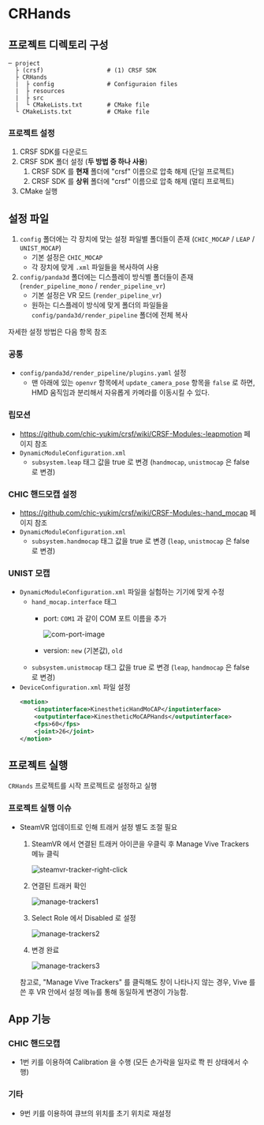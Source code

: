 # CRHands

## 프로젝트 디렉토리 구성
```
─ project
  ├ (crsf)                  # (1) CRSF SDK
  ├ CRHands
  |  ├ config               # Configuraion files
  |  ├ resources
  |  ├ src
  |  └ CMakeLists.txt       # CMake file
  └ CMakeLists.txt          # CMake file
```

### 프로젝트 설정
1. CRSF SDK를 다운로드
2. CRSF SDK 폴더 설정 (**두 방법 중 하나 사용**)
   1. CRSF SDK 를 **현재** 폴더에 "crsf" 이름으로 압축 해제 (단일 프로젝트)
   2. CRSF SDK 를 **상위** 폴더에 "crsf" 이름으로 압축 해제 (멀티 프로젝트)
3. CMake 실행



## 설정 파일
1. `config` 폴더에는 각 장치에 맞는 설정 파일별 폴더들이 존재 (`CHIC_MOCAP` / `LEAP` / `UNIST_MOCAP`)
   - 기본 설정은 `CHIC_MOCAP`
   - 각 장치에 맞게 `.xml` 파일들을 복사하여 사용
2. `config/panda3d` 폴더에는 디스플레이 방식별 폴더들이 존재 (`render_pipeline_mono` / `render_pipeline_vr`)
   - 기본 설정은 VR 모드 (`render_pipeline_vr`)
   - 원하는 디스플레이 방식에 맞게 폴더의 파일들을 `config/panda3d/render_pipeline` 폴더에 전체 복사

자세한 설정 방법은 다음 항목 참조


### 공통
- `config/panda3d/render_pipeline/plugins.yaml` 설정
  - 맨 아래에 있는 `openvr` 항목에서 `update_camera_pose` 항목을 `false` 로 하면, HMD 움직임과 분리해서 자유롭게 카메라를 이동시킬 수 있다.



### 립모션
- https://github.com/chic-yukim/crsf/wiki/CRSF-Modules:-leapmotion 페이지 참조
- `DynamicModuleConfiguration.xml`
  - `subsystem.leap` 태그 값을 true 로 변경 (`handmocap`, `unistmocap` 은 false 로 변경)

### CHIC 핸드모캡 설정
- https://github.com/chic-yukim/crsf/wiki/CRSF-Modules:-hand_mocap 페이지 참조
- `DynamicModuleConfiguration.xml`
  - `subsystem.handmocap` 태그 값을 true 로 변경 (`leap`, `unistmocap` 은 false 로 변경)

### UNIST 모캡
- `DynamicModuleConfiguration.xml` 파일을 실험하는 기기에 맞게 수정
  - `hand_mocap.interface` 태그
    - port: `COM1` 과 같이 COM 포트 이름을 추가

      ![com-port-image](https://user-images.githubusercontent.com/937305/56501079-71a1f180-6548-11e9-9823-f7dba82b714d.png)

    - version: `new` (기본값), `old`
  - `subsystem.unistmocap` 태그 값을 true 로 변경 (`leap`, `handmocap` 은 false 로 변경)
- `DeviceConfiguration.xml` 파일 설정
  ```xml
  <motion>
      <inputinterface>KinestheticHandMoCAP</inputinterface>
      <outputinterface>KinestheticMoCAPHands</outputinterface>
      <fps>60</fps>
      <joint>26</joint>
  </motion>
  ```



## 프로젝트 실행
`CRHands` 프로젝트를 시작 프로젝트로 설정하고 실행

### 프로젝트 실행 이슈
- SteamVR 업데이트로 인해 트래커 설정 별도 조절 필요
  1. SteamVR 에서 연결된 트래커 아이콘을 우클릭 후 Manage Vive Trackers 메뉴 클릭

     ![steamvr-tracker-right-click](https://user-images.githubusercontent.com/937305/56501922-9481d500-654b-11e9-8adf-8b458d803362.png)

  2. 연결된 트래커 확인

     ![manage-trackers1](https://user-images.githubusercontent.com/937305/56501980-c85cfa80-654b-11e9-85e0-115d80e3de24.png)

  3. Select Role 에서 Disabled 로 설정

     ![manage-trackers2](https://user-images.githubusercontent.com/937305/56502041-fe01e380-654b-11e9-80b2-f03f06bbf243.png)

  4. 변경 완료

     ![manage-trackers3](https://user-images.githubusercontent.com/937305/56502090-1ffb6600-654c-11e9-9d1b-ff3fa7ae0dba.png)

  참고로, "Manage Vive Trackers" 를 클릭해도 창이 나타나지 않는 경우, Vive 를 쓴 후 VR 안에서 설정 메뉴를 통해 동일하게 변경이 가능함.



## App 기능

### CHIC 핸드모캡
- 1번 키를 이용하여 Calibration 을 수행 (모든 손가락을 일자로 쫙 핀 상태에서 수행)

### 기타
- 9번 키를 이용하여 큐브의 위치를 초기 위치로 재설정
